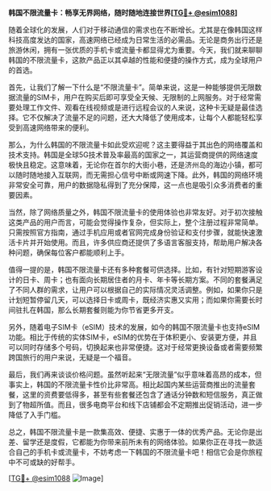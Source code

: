 **韩国不限流量卡：畅享无界网络，随时随地连接世界[[TG💪+ @esim1088](https://t.me/s/esim1088)]**

随着全球化的发展，人们对于移动通信的需求也在不断增长。尤其是在像韩国这样科技高度发达的国家，高速网络已经成为日常生活的必需品。无论是商务出行还是旅游休闲，拥有一张优质的手机卡或流量卡都显得尤为重要。今天，我们就来聊聊韩国的不限流量卡，这款产品正以其卓越的性能和便捷的操作方式，成为全球用户的首选。

首先，让我们了解一下什么是“不限流量卡”。简单来说，这是一种能够提供无限数据流量的SIM卡，用户在购买后即可享受全天候、无限制的上网服务。对于经常需要处理工作文件、观看在线视频或是进行远程会议的人来说，这种卡无疑是最佳选择。它不仅解决了流量不足的问题，还大大降低了使用成本，让每个人都能轻松享受到高速网络带来的便利。

那么，为什么韩国的不限流量卡如此受欢迎呢？这主要得益于其出色的网络覆盖和技术支持。韩国是全球5G技术普及率最高的国家之一，其运营商提供的网络速度极快且稳定。这意味着，无论你在首尔的大街小巷，还是济州岛的海边小镇，都可以随时随地接入互联网，而无需担心信号中断或网速下降。此外，韩国的网络环境非常安全可靠，用户的数据隐私得到了充分保障，这一点也是吸引众多消费者的重要因素。

当然，除了网络质量之外，韩国不限流量卡的使用体验也非常友好。对于初次接触这类产品的用户而言，可能会觉得操作复杂，但实际上，整个注册过程非常简单。只需按照官方指南，通过手机应用或者官网完成身份验证和支付步骤，就能快速激活卡片并开始使用。而且，许多供应商还提供了多语言客服支持，帮助用户解决各种问题，确保每位客户都能顺利上手。

值得一提的是，韩国不限流量卡还有多种套餐可供选择。比如，有针对短期游客设计的日卡、周卡；也有面向长期居住者的月卡、年卡等长期方案。不同的套餐满足了不同人群的需求，让用户可以根据自己的实际情况灵活调整。例如，如果你只是计划短暂停留几天，可以选择日卡或周卡，既经济实惠又实用；而如果你需要长时间驻扎在韩国，那么长期套餐则能为你节省更多开支。

另外，随着电子SIM卡（eSIM）技术的发展，如今的韩国不限流量卡也支持eSIM功能。相比于传统的实体SIM卡，eSIM的优势在于体积更小、安装更方便，并且可以同时存储多个号码，切换起来也非常便捷。这对于经常更换设备或者需要频繁跨国旅行的用户来说，无疑是一个福音。

最后，我们再来谈谈价格问题。虽然听起来“无限流量”似乎意味着高昂的成本，但事实上，韩国的不限流量卡性价比非常高。相比起国内某些运营商推出的流量套餐，这里的资费要低得多，甚至有些套餐还包含了通话分钟数和短信服务，真正做到了物超所值。而且，很多电商平台和线下店铺都会不定期推出促销活动，进一步降低了入手门槛。

总之，韩国不限流量卡是一款集高效、便捷、实惠于一体的优秀产品。无论你是出差、留学还是度假，它都能为你带来前所未有的网络体验。如果你正在寻找一款适合自己的手机卡或流量卡，不妨考虑一下韩国的不限流量卡吧！相信它会是你旅程中不可或缺的好帮手。

[[TG💪+ @esim1088](https://t.me/s/esim1088) ![Image](https://i.postimg.cc/4NQfJmqS/Snipaste-2025-05-13-00-14-12.png)]